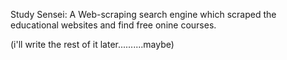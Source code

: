 Study Sensei:
A Web-scraping search engine which scraped the educational websites and find free onine courses.

(i'll write the rest of it later..........maybe)
